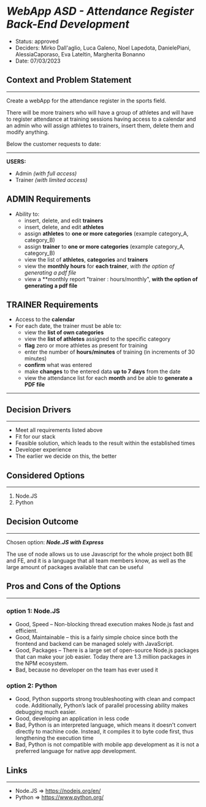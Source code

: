 # *WebApp ASD - Attendance Register ***Back-End*** Development*
- Status: approved
- Deciders: Mirko Dall'aglio, Luca Galeno, Noel Lapedota, DanielePiani, AlessiaCaporaso, Eva Lateltin, Margherita Bonanno
- Date: 07/03/2023
  

## Context and Problem Statement
---
Create a webApp for the attendance register in the sports field.

There will be more trainers who will have a group of athletes and will have to register attendance at training sessions having access to a calendar and an admin who will assign athletes to trainers, insert them, delete them and modify anything.

Below the customer requests to date:

___

**USERS:**
- Admin *(with full access)*
- Trainer *(with limited access)*


## ADMIN Requirements
- Ability to:
  - insert, delete, and edit **trainers**
  - insert, delete, and edit **athletes**
  - assign **athletes** to **one or more categories** (example category_A, category_B)
  - assign **trainer** to **one or more categories** (example category_A, category_B)
  - view the list of **athletes**, **categories** and **trainers**
  - view the **monthly hours** for **each trainer**, *with the option of generating a pdf file*
  - view a **monthly report "trainer : hours/monthly", **with the option of generating a pdf file**


## TRAINER Requirements
- Access to the **calendar**
- For each date, the trainer must be able to:
  - view the **list of own categories**
  - view the **list of athletes** assigned to the specific category
  - **flag** zero or more athletes as present for training
  - enter the number of **hours/minutes** of training (in increments of 30 minutes)
  - **confirm** what was entered
  - make **changes** to the entered data **up to 7 days** from the date
  - view the attendance list for each **month** and be able to **generate a PDF file**

___

## Decision Drivers
___
- Meet all requirements listed above
- Fit for our stack
- Feasible solution, which leads to the result within the established times
- Developer experience
- The earlier we decide on this, the better

## Considered Options
---
1. Node.JS
2. Python

## Decision Outcome
---
Chosen option: ***Node.JS with Express***

The use of node allows us to use Javascript for the whole project both BE and FE, and it is a language that all team members know, as well as the large amount of packages available that can be useful

  
## Pros and Cons of the Options
---
### option 1: Node.JS

- Good, Speed – Non-blocking thread execution makes Node.js fast and efficient.
- Good, Maintainable – this is a fairly simple choice since both the frontend and backend can be managed solely with JavaScript.
- Good, Packages – There is a large set of open-source Node.js packages that can make your job easier. Today there are 1.3 million packages in the NPM ecosystem.
- Bad, because no developer on the team has ever used it

### option 2: Python

- Good, Python supports strong troubleshooting with clean and compact code. Additionally, Python’s lack of parallel processing ability makes debugging much easier.
- Good, developing an application in less code
- Bad, Python is an interpreted language, which means it doesn't convert directly to machine code. Instead, it compiles it to byte code first, thus lengthening the execution time
- Bad, Python is not compatible with mobile app development as it is not a preferred language for native app development.

## Links
---
- Node.JS => https://nodejs.org/en/
- Python => https://www.python.org/